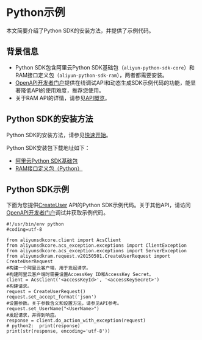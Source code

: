 # Python示例

本文简要介绍了Python SDK的安装方法，并提供了示例代码。

## 背景信息

-   Python SDK包含阿里云Python SDK基础包（`aliyun-python-sdk-core`）和RAM接口定义包（`aliyun-python-sdk-ram`），两者都需要安装。
-   [OpenAPI开发者门户](https://next.api.aliyun.com)提供在线调试API和动态生成SDK示例代码的功能，能显著降低API的使用难度，推荐您使用。
-   关于RAM API的详情，请参见[API概览](/intl.zh-CN/API参考/API参考（RAM）/API概览.md)。

## Python SDK的安装方法

Python SDK的安装方法，请参见[快速开始]()。

Python SDK安装包下载地址如下：

-   [阿里云Python SDK基础包](https://pypi.python.org/pypi/aliyun-python-sdk-core)
-   [RAM接口定义包（Python）](https://pypi.python.org/pypi/aliyun-python-sdk-ram)

## Python SDK示例

下面为您提供[CreateUser](/intl.zh-CN/API参考/API参考（RAM）/用户管理接口/CreateUser.md) API的Python SDK示例代码。关于其他API，请访问[OpenAPI开发者门户](https://next.api.aliyun.com)调试并获取示例代码。

```
#!/usr/bin/env python
#coding=utf-8

from aliyunsdkcore.client import AcsClient
from aliyunsdkcore.acs_exception.exceptions import ClientException
from aliyunsdkcore.acs_exception.exceptions import ServerException
from aliyunsdkram.request.v20150501.CreateUserRequest import CreateUserRequest
#构建一个阿里云客户端，用于发起请求。
#构建阿里云客户端时需要设置AccessKey ID和AccessKey Secret。
client = AcsClient('<accessKeyId>', '<accessKeySecret>')
#构建请求。
request = CreateUserRequest()
request.set_accept_format('json')
#设置参数。关于参数含义和设置方法，请参见API参考。
request.set_UserName("<UserName>")
#发起请求，并得到响应。
response = client.do_action_with_exception(request)
# python2:  print(response)
print(str(response, encoding='utf-8'))
            
```

